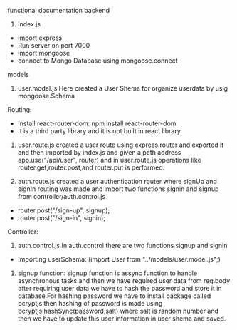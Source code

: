 functional documentation backend

1. index.js

* import express
* Run server on port 7000
* import mongoose
* connect to Mongo Database using mongoose.connect

models
1. user.model.js
Here created a User Shema for organize userdata by usig mongoose.Schema 

Routing:
* Install react-router-dom: npm install react-router-dom
* It is a third party library and it is not built in react library

1. user.route.js
created a user route using express.router and exported it and then imported by index.js and given a path address
app.use("/api/user", router) and in user.route.js operations like router.get,router.post,and router.put is performed.

2. auth.route.js
created a user authentication router where signUp and signIn routing was made and import two functions signin and signup from controller/auth.control.js
* router.post("/sign-up", signup);
* router.post("/sign-in", signin);

Controller:

1. auth.control.js
In auth.control there are two functions signup and signin
* Importing  userSchema: (import User from "../models/user.model.js";)
1. signup function:
signup function is assync function to handle asynchronous tasks and then we have required user data from req.body after requiring user data we have to hash the password and store it in database.For hashing password we have to install package called bcryptjs then hashing of password is made using bcryptjs.hashSync(password,salt) where salt is random number and then we have to update this user information in user shema and saved.  
